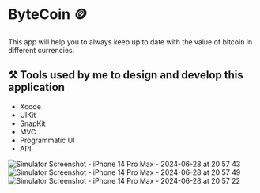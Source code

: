 # ByteCoin 🪙
This app will help you to always keep up to date with the value of bitcoin in different currencies.

## ⚒️ Tools used by me to design and develop this application

- Xcode
- UIKit
- SnapKit
- MVC
- Programmatic UI
- API

![Simulator Screenshot - iPhone 14 Pro Max - 2024-06-28 at 20 57 43](https://github.com/MaksimIsAvailable/ByteCoin/assets/162634880/2c10a7f7-7483-4875-8f2c-ca8e4e1d7ede)
![Simulator Screenshot - iPhone 14 Pro Max - 2024-06-28 at 20 57 49](https://github.com/MaksimIsAvailable/ByteCoin/assets/162634880/053ec335-6031-4fc8-a71a-04cae93128aa)
![Simulator Screenshot - iPhone 14 Pro Max - 2024-06-28 at 20 57 22](https://github.com/MaksimIsAvailable/ByteCoin/assets/162634880/82adb0c9-18c3-4465-ac65-ceb0a84df484)
